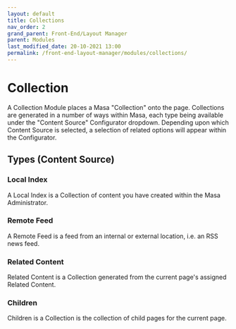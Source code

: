 ```yaml
---
layout: default
title: Collections
nav_order: 2
grand_parent: Front-End/Layout Manager
parent: Modules
last_modified_date: 20-10-2021 13:00
permalink: /front-end-layout-manager/modules/collections/
---
```


# Collection

A Collection Module places a Masa "Collection" onto the page. Collections are generated in a number of ways within Masa, each type being available under the "Content Source" Configurator dropdown. Depending upon which Content Source is selected, a selection of related options will appear within the Configurator.

## Types (Content Source)

### Local Index
A Local Index is a Collection of content you have created within the Masa Administrator.

### Remote Feed
A Remote Feed is a feed from an internal or external location, i.e. an RSS news feed.

### Related Content
Related Content is a Collection generated from the current page's assigned Related Content.

### Children
Children is a Collection is the collection of child pages for the current page.